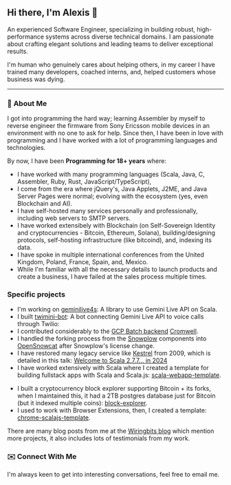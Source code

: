 ## Hi there, I'm Alexis 👋

An experienced Software Engineer, specializing in building robust, high-performance systems across diverse technical domains. I am passionate about crafting elegant solutions and leading teams to deliver exceptional results.

I'm human who genuinely cares about helping others, in my career I have trained many developers, coached interns, and, helped customers whose business was dying.


---

### 🚀 **About Me**

I got into programming the hard way; learning Assembler by myself to reverse engineer the firmware from Sony Ericsson mobile devices in an environment with no one to ask for help. Since then, I have been in love with programming and I have worked with a lot of programming languages and technologies.

By now, I have been **Programming for 18+ years** where:

* I have worked with many programming languages (Scala, Java, C, Assembler, Ruby, Rust, JavaScript/TypeScript),
* I come from the era where jQuery's, Java Applets, J2ME, and Java Server Pages were normal; evolving with the ecosystem (yes, even Blockchain and AI).
* I have self-hosted many services personally and professionally, including web servers to SMTP servers.
* I have worked extensibely with Blockchain (on Self-Sovereign Identity and cryptocurrencies - Bitcoin, Ethereum, Solana), building/designing protocols, self-hosting infrastructure (like bitcoind), and, indexing its data.
* I have spoke in multiple international conferences from the United Kingdom, Poland, France, Spain, and, Mexico.
* While I'm familiar with all the necessary details to launch products and create a business, I have failed at the sales process multiple times.


### **Specific projects**

- I'm working on [geminilive4s](https://github.com/AlexITC/geminilive4s): A library to use Gemini Live API on Scala.
- I built [twimini-bot](https://github.com/AlexITC/twimini-bot): A bot connecting Gemini Live API to voice calls through Twilio: 
- I contributed considerably to the [GCP Batch backend](https://github.com/broadinstitute/cromwell/tree/develop/supportedBackends/google/batch/src) [Cromwell](https://cromwell.readthedocs.io/en/latest/backends/GCPBatch/).
- I handled the forking process from the [Snowplow](https://snowplow.io/) components into [OpenSnowcat](https://github.com/opensnowcat) after Snowplow's license change.
- I have restored many legacy service like [Kestrel](https://github.com/twitter-archive/kestrel) from 2009, which is detailed in this talk: [Welcome to Scala 2.7.7... in 2024](https://www.youtube.com/watch?v=SJxEXAkxD3I)
- I have worked extensively with Scala where I created a template for building fullstack apps with Scala and Scala.js: [scala-webapp-template](https://github.com/wiringbits/scala-webapp-template).
* I built a cryptocurrency block explorer supporting Bitcoin + its forks, when I maintained this, it had a 2TB postgres database just for Bitcoin (but it indexed multiple coins): [block-explorer](https://github.com/wiringbits/block-explorer).
* I used to work with Browser Extensions, then, I created a template: [chrome-scalajs-template](https://github.com/AlexITC/chrome-scalajs-template).

There are many blog posts from me at the [Wiringbits blog](https://wiringbits.net) which mention more projects, it also includes lots of testimonials from my work.


### ✉️ **Connect With Me**

I'm always keen to get into interesting conversations, feel free to email me.
